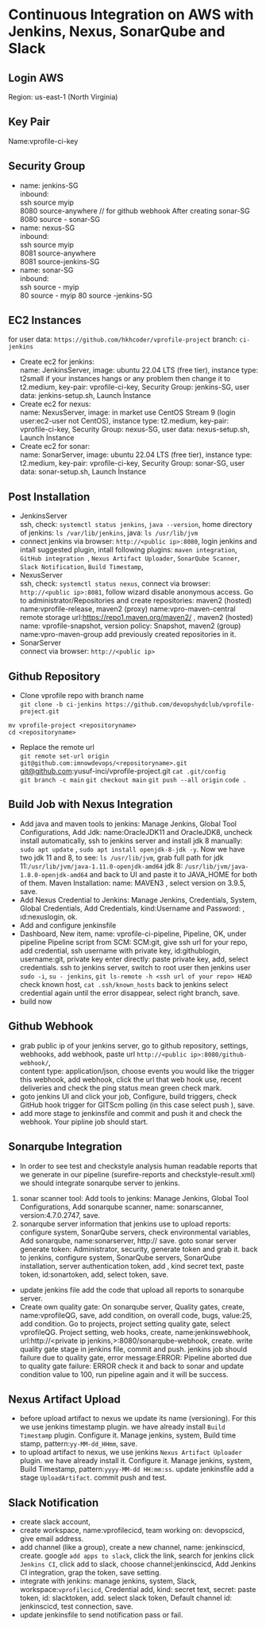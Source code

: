 # Continuous Integration on AWS with Jenkins, Nexus, SonarQube and Slack

## Login AWS  
Region: us-east-1 (North Virginia)
## Key Pair
Name:vprofile-ci-key
## Security Group
- name: jenkins-SG  
inbound:  
ssh source myip  
8080 source-anywhere // for github webhook 
After creating sonar-SG
8080 source - sonar-SG
- name: nexus-SG  
inbound:  
ssh source myip  
8081 source-anywhere  
8081 source-jenkins-SG  
- name: sonar-SG  
inbound:  
ssh source - myip  
80 source - myip
80 source -jenkins-SG  

## EC2 Instances  
for user data: `https://github.com/hkhcoder/vprofile-project` branch: `ci-jenkins`  
- Create ec2 for jenkins:  
name: JenkinsServer, image: ubuntu 22.04 LTS (free tier), instance type: t2small if your instances hangs or any problem then change it to t2.medium, key-pair: vprofile-ci-key, Security Group: jenkins-SG, user data: jenkins-setup.sh, Launch İnstance  
- Create ec2 for nexus:  
name: NexusServer, image: in market use CentOS Stream 9 (login user:ec2-user not CentOS), instance type: t2.medium, key-pair: vprofile-ci-key, Security Group: nexus-SG, user data: nexus-setup.sh, Launch İnstance  
- Create ec2 for sonar:  
name: SonarServer, image: ubuntu 22.04 LTS (free tier), instance type: t2.medium, key-pair: vprofile-ci-key, Security Group: sonar-SG, user data: sonar-setup.sh, Launch İnstance  
## Post Installation
- JenkinsServer  
ssh, check: `systemctl status jenkins`, `java --version`, home directory of jenkins: `ls /var/lib/jenkins`, java: `ls /usr/lib/jvm`  
- connect jenkins via browser: `http://<public ip>:8080`, login jenkins and intall suggested plugin, intall following plugins: `maven integration`, `GitHub integration `, `Nexus Artifact Uploader`, `SonarQube Scanner`, `Slack Notification`, `Build Timestamp`, 
- NexusServer  
ssh, check: `systemctl status nexus`, connect via browser: `http://<public ip>:8081`, follow wizard disable anonymous access. Go to administrator/Repositories and create repositories: maven2 (hosted) name:vprofile-release, maven2 (proxy) name:vpro-maven-central remote storage url:https://repo1.maven.org/maven2/ , maven2 (hosted) name: vprofile-snapshot, version policy: Snapshot, maven2 (group) name:vpro-maven-group  add previously created repositories in it.  
- SonarServer  
connect via browser: `http://<public ip>`  

## Github Repository  
- Clone vprofile repo with branch name  
`git clone -b ci-jenkins https://github.com/devopshydclub/vprofile-project.git`
  
`mv vprofile-project <repositoryname>`  
`cd <repositoryname>`  
- Replace the remote url  
`git remote set-url origin git@github.com:imnowdevops/<repositoryname>.git` 
 git@github.com:yusuf-inci/vprofile-project.git
`cat .git/config`  
`git branch -c main`
`git checkout main`
`git push --all origin`
`code .`
## Build Job with Nexus Integration
- Add java and maven tools to jenkins: Manage Jenkins, Global Tool Configurations, Add Jdk: name:OracleJDK11 and OracleJDK8, uncheck install automatically, ssh to jenkins server and install jdk 8 manually: `sudo apt update` , `sudo apt install openjdk-8-jdk -y`. Now we have two jdk 11 and 8, to see: `ls /usr/lib/jvm`, grab full path for jdk 11:`/usr/lib/jvm/java-1.11.0-openjdk-amd64` jdk 8: `/usr/lib/jvm/java-1.8.0-openjdk-amd64` and back to UI and paste it to JAVA_HOME for both of them. 
Maven Installation: name: MAVEN3 , select version on 3.9.5,  save.  
- Add Nexus Credential to Jenkins: Manage Jenkins, Credentials, System, Global Credentials, Add Credentials, kind:Username and Password: , ıd:nexuslogin, ok.
- Add and configure jenkinsfile
- Dashboard, New item, name: vprofile-ci-pipeline, Pipeline, OK, under pipeline Pipeline script from SCM: SCM:git, give ssh url for your repo, add credential, ssh username with private key, id:githublogin, username:git, private key enter directly: paste private key, add, select credentials. ssh to jenkins server, switch to root user then jenkins user `sudo -i`, `su - jenkins`, `git ls-remote -h <ssh url of your repo> HEAD` check known host, `cat .ssh/known_hosts` back to jenkins select credential again until the error disappear, select right branch, save.
- build now  

## Github Webhook
- grab public ip of your jenkins server, go to github repository, settings, webhooks, add webhook, paste url `http://<public ip>:8080/github-webhook/`,       
content type: application/json, choose events you would like the trigger this webhook, add webhook, click the url that web hook use, recent deliveries and check the ping status mean green check mark.
- goto jenkins UI and click your job, Configure, build triggers, check GitHub hook trigger for GITScm polling (in this case select push ), save.  
- add more stage to jenkinsfile and commit and push it and check the webhook. Your pipline job should start.
## Sonarqube Integration  
- In order to see test and checkstyle analysis human readable reports that we generate in our pipeline (surefire-reports and checkstyle-result.xml) we should integrate sonarqube server to jenkins.
1. sonar scanner tool: Add tools to jenkins: Manage Jenkins, Global Tool Configurations, Add sonarqube scanner, name: sonarscanner, version:4.7.0.2747, save.   
2. sonarqube server information that jenkins use to upload reports: configure system, SonarQube servers, check environmental variables, Add sonarqube, name:sonarserver, http://<private ip> save. goto sonar server generate token: Administrator, security, generate token and grab it. back to jenkins, configure system,  SonarQube servers, SonarQube installation, server authentication token, add , kind secret text, paste token, id:sonartoken, add, select token, save.  
- update jenkins file add the code that upload all reports to sonarqube server.  
- Create own quality gate: On sonarqube server, Quality gates, create, name:vprofileQG, save, add condition, on overall code, bugs, value:25, add condition. Go to projects, project setting quality gate, select  vprofileQG. Project setting, web hooks, create, name:jenkinswebhook, url:http://<private ip jenkins,>:8080/sonarqube-webhook, create. write quality gate stage in jenkins file, commit and push. jenkins job should failure due to quality gate, error message:ERROR: Pipeline aborted due to quality gate failure: ERROR
check it and back to sonar and update condition value to 100, run pipeline again and it will be success.       

## Nexus Artifact Upload  
- before upload artifact to nexus we update its name (versioning). For this we use jenkins timestamp plugin. we have already install `Build Timestamp` plugin. Configure it. Manage jenkins, system, Build time stamp, pattern:`yy-MM-dd_HHmm`, save.
- to upload artifact to nexus, we use jenkins `Nexus Artifact Uploader` plugin. we have already install it. Configure it. Manage jenkins, system, Build Timestamp, pattern:`yyyy-MM-dd HH:mm:ss`. update jenkinsfile add a stage `UploadArtifact`. commit push and test.  

## Slack Notification  
- create slack account,  
- create workspace, name:vprofilecicd, team working on: devopscicd, give email address.  
- add channel (like a group), create a new channel, name: jenkinscicd, create. google `add apps to slack`, click the link, search for jenkins click `Jenkins CI`,  click add to slack, choose channel:jenkinscicd, Add Jenkins CI integration, grap the token, save setting. 
- integrate with jenkins: manage jenkins, system, Slack, workspace:`vprofilecicd`, Credential add, kind: secret text, secret: paste token, id: slacktoken, add. select slack token, Default channel id: jenkinscicd, test connection, save.  
- update jenkinsfile to send notification pass or fail.   